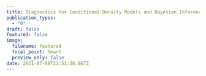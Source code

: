 ```yaml
---
title: Diagnostics for Conditional Density Models and Bayesian Inference Algorithms
publication_types:
  - "0"
draft: false
featured: false
image:
  filename: featured
  focal_point: Smart
  preview_only: false
date: 2021-07-09T21:51:38.867Z
---
```

